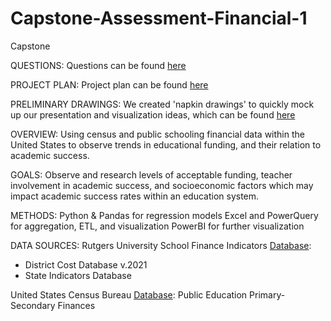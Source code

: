 # Capstone-Assessment-Financial-1

Capstone

QUESTIONS: 
Questions can be found [here](https://docs.google.com/document/d/1dT3Ld1G9iZvjiuBxztz_eFBTyGA7x-3De33Gz62pSTk/edit?usp=sharing)

PROJECT PLAN:
Project plan can be found [here](https://trello.com/b/XVdJ249u)

PRELIMINARY DRAWINGS:
We created 'napkin drawings' to quickly mock up our presentation and visualization ideas, which can be found [here](https://genesis10-my.sharepoint.com/:w:/g/personal/ljohn_dev-10_com/EeQlvYFfHgZPimRTJ-7MfWABxSBU7Uf_VLD4F7ku9Zfsqw?e=1LaClB )

OVERVIEW:
Using census and public schooling financial data within the United States to observe trends in educational funding, and their relation to academic success. 

GOALS:
Observe and research levels of acceptable funding, teacher involvement in academic success, and socioeconomic factors which may impact academic success rates within an education system.

METHODS:
Python & Pandas for regression models
Excel and PowerQuery for aggregation, ETL, and visualization
PowerBI for further visualization

DATA SOURCES:
Rutgers University School Finance Indicators [Database](https://www.schoolfinancedata.org/):
  - District Cost Database v.2021
  - State Indicators Database

United States Census Bureau [Database](https://www.census.gov/programs-surveys/gov-finances/data/datasets.2018.html): Public Education Primary-Secondary Finances

